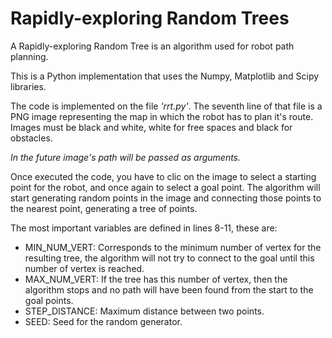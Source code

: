 # Rapidly-exploring Random Trees

A Rapidly-exploring Random Tree is an algorithm used for robot path planning.

This is a Python implementation that uses the Numpy, Matplotlib and Scipy libraries.

The code is implemented on the file *'rrt.py'*. The seventh line of that file is a PNG image representing the map in which the robot has to plan it's route. Images must be black and white, white for free spaces and black for obstacles.

*In the future image's path will be passed as arguments.*

Once executed the code, you have to clic on the image to select a starting point for the robot, and once again to select a goal point. The algorithm will start generating random points in the image and connecting those points to the nearest point, generating a tree of points.

The most important variables are defined in lines 8-11, these are:

* MIN_NUM_VERT: Corresponds to the minimum number of vertex for the resulting tree, the algorithm will not try to connect to the goal until this number of vertex is reached.
* MAX_NUM_VERT: If the tree has this number of vertex, then the algorithm stops and no path will have been found from the start to the goal points.
* STEP_DISTANCE: Maximum distance between two points.
* SEED: Seed for the random generator.
